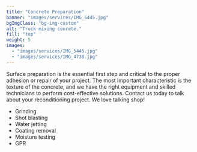 ```yaml
---
title: "Concrete Preparation"
banner: "images/services/IMG_5445.jpg"
bgImgClass: "bg-img-custom"
alt: "Truck mixing conrete."
fill: "top"
weight: 5
images:
  - "images/services/IMG_5445.jpg"
  - "images/services/IMG_4738.jpg"
---
```


Surface preparation is the essential first step and critical to the proper adhesion or repair of your project. The most important characteristic is the texture of the concrete, and we have the right equipment and skilled technicians to perform cost-effective solutions. Contact us today to talk about your reconditioning project. We love talking shop!

- Grinding
- Shot blasting
- Water jetting
- Coating removal
- Moisture testing
- GPR
